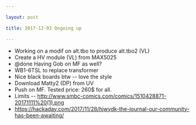 ```yaml
---

layout: post

title: 2017-12-03 Ongoing up

---
```



-   Working on a modif on alt.tbo to produce alt.tbo2 (VL)
-   Create a HV module (VL) from MAX5025
-   @done Having Gob on MF as well?
-   WB1-6TSL to replace transformer
-   Nice black boards btw -- love the style
-   Download Matty2 (DP) from UV
-   Push on MF. Tested price: 260\$ for all.
-   Limits --
    http://www.smbc-comics.com/comics/1510428871-20171111%20(1).png
-   https://hackaday.com/2017/11/28/hjwydk-the-journal-our-community-has-been-awaiting/

